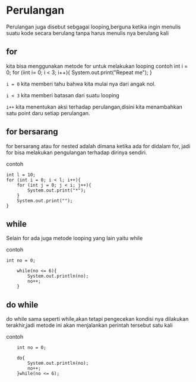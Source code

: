 # Perulangan 
Perulangan juga disebut sebgagai looping,berguna ketika ingin menulis suatu kode secara berulang tanpa harus menulis nya berulang kali
## for
kita bisa menggunakan metode for untuk melakukan looping
contoh
	int i = 0;
	for (iint i= 0; i < 3; i++){
		System.out.print("Repeat me");
}

`i = 0` kita memberi tahu bahwa kita mulai nya dari angak nol.

`i < 3` kita memberi batasan dari suatu looping

`i++` kita menentukan aksi terhadap perulangan,disini kita menambahkan satu point daru setiap perulangan.

## for bersarang 
for bersarang atau for nested adalah dimana ketika ada for didalam for, jadi for bisa melakukan pengulangan terhadap dirinya sendiri.

contoh 

	int l = 10;
	for (int i = 0; i < l; i++){
		for (int j = 0; j < i; j++){
			System.out.print("*");
		}
		System.out.print("");
	}

## while
Selain for ada juga metode looping yang lain yaitu while

contoh

	int no = 0;

		while(no <= 6){
			System.out.println(no);
			no++;
		}

## do while 
do while sama seperti while,akan tetapi pengecekan kondisi nya dilakukan terakhir,jadi metode ini akan menjalankan perintah tersebut satu kali

contoh

		int no = 0;

		do{
			System.out.println(no);
			no++;
		}while(no <= 6);


